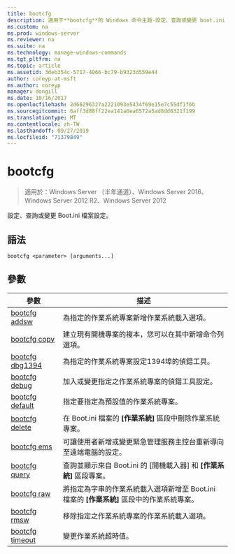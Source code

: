 ```yaml
---
title: bootcfg
description: 適用于**bootcfg**的 Windows 命令主題-設定、查詢或變更 boot.ini 檔案設定。
ms.custom: na
ms.prod: windows-server
ms.reviewer: na
ms.suite: na
ms.technology: manage-windows-commands
ms.tgt_pltfrm: na
ms.topic: article
ms.assetid: 3deb354c-5717-4066-bc79-b9323d559e44
author: coreyp-at-msft
ms.author: coreyp
manager: dongill
ms.date: 10/16/2017
ms.openlocfilehash: 2d66296327a2221093e5434f69e15e7c55df1f6b
ms.sourcegitcommit: 6aff3d88ff22ea141a6ea6572a5ad8dd6321f199
ms.translationtype: MT
ms.contentlocale: zh-TW
ms.lasthandoff: 09/27/2019
ms.locfileid: "71379849"
---
```

# <a name="bootcfg"></a>bootcfg

>適用於：Windows Server （半年通道）、Windows Server 2016、Windows Server 2012 R2、Windows Server 2012

設定、查詢或變更 Boot.ini 檔案設定。  
## <a name="syntax"></a>語法  
```  
bootcfg <parameter> [arguments...]  
```  
## <a name="parameters"></a>參數  
|參數|描述|  
|-------|--------|  
|[bootcfg addsw](bootcfg-addsw.md)|為指定的作業系統專案新增作業系統載入選項。|  
|[bootcfg copy](bootcfg-copy.md)|建立現有開機專案的複本，您可以在其中新增命令列選項。|  
|[bootcfg dbg1394](bootcfg-dbg1394.md)|為指定的作業系統專案設定1394埠的偵錯工具。|  
|[bootcfg debug](bootcfg-debug.md)|加入或變更指定之作業系統專案的偵錯工具設定。|  
|[bootcfg default](bootcfg-default.md)|指定要指定為預設值的作業系統專案。|  
|[bootcfg delete](bootcfg-delete.md)|在 Boot.ini 檔案的 **[作業系統]** 區段中刪除作業系統專案。|  
|[bootcfg ems](bootcfg-ems.md)|可讓使用者新增或變更緊急管理服務主控台重新導向至遠端電腦的設定。|  
|[bootcfg query](bootcfg-query.md)|查詢並顯示來自 Boot.ini 的 [開機載入器] 和 **[作業系統]** 區段專案。|  
|[bootcfg raw](bootcfg-raw.md)|將指定為字串的作業系統載入選項新增至 Boot.ini 檔案的 **[作業系統]** 區段中的作業系統專案。|  
|[bootcfg rmsw](bootcfg-rmsw.md)|移除指定之作業系統專案的作業系統載入選項。|  
|[bootcfg timeout](bootcfg-timeout.md)|變更作業系統超時值。|  
